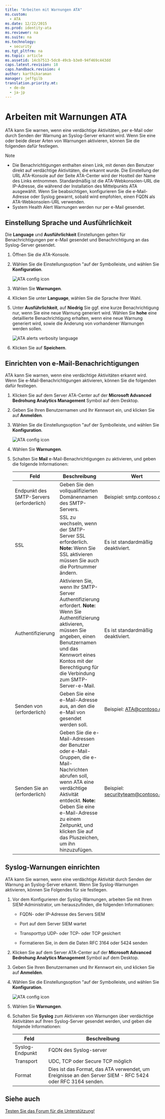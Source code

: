 ```yaml
---
title: "Arbeiten mit Warnungen ATA"
ms.custom: 
  - ATA
ms.date: 12/22/2015
ms.prod: identity-ata
ms.reviewer: na
ms.suite: na
ms.technology: 
  - security
ms.tgt_pltfrm: na
ms.topic: article
ms.assetid: 14cb7513-5dc8-49cb-b3e0-94f469c443dd
caps.latest.revision: 18
caps.handback.revision: 4
author: karthikaraman
manager: jeffgilb
translation.priority.mt: 
  - de-de
  - ja-jp
---
```

# Arbeiten mit Warnungen ATA
ATA kann Sie warnen, wenn eine verdächtige Aktivitäten, per e-Mail oder durch Senden der Warnung an Syslog-Server erkannt wird. Wenn Sie eine oder beide dieser Arten von Warnungen aktivieren, können Sie die folgenden dafür festlegen.

> [!NOTE]
> -   Die Benachrichtigungen enthalten einen Link, mit denen den Benutzer direkt auf verdächtige Aktivitäten, die erkannt wurde. Die Einstellung der URL ATA-Konsole auf der Seite ATA-Center wird der Hostteil der Name des Links entnommen. Standardmäßig ist die ATA-Webkonsolen-URL die IP-Adresse, die während der Installation des Mittelpunkts ATA ausgewählt.  Wenn Sie beabsichtigen, konfigurieren Sie die e-Mail-Adresse oder Syslog gewarnt, sobald wird empfohlen, einen FQDN als ATA-Webkonsolen-URL verwenden.
> -   System Health Alert Warnungen werden nur per e-Mail gesendet.

## Einstellung Sprache und Ausführlichkeit
Die **Language** und **Ausführlichkeit** Einstellungen gelten für Benachrichtigungen per e-Mail gesendet und Benachrichtigung an das Syslog-Server gesendet.

1.  Öffnen Sie die ATA-Konsole.

2.  Wählen Sie die Einstellungsoption "auf der Symbolleiste, und wählen Sie **Konfiguration**.

    ![ATA config icon](../../ems/ATA_Content/media/ATA-config-icon.JPG "ATA config icon")

3.  Wählen Sie **Warnungen**.

4.  Klicken Sie unter **Language**, wählen Sie die Sprache Ihrer Wahl.

5.  Unter **Ausführlichkeit**, auf **Niedrig** Sie ggf. eine kurze Benachrichtigung nur, wenn Sie eine neue Warnung generiert wird. Wählen Sie **hohe** eine detaillierte Benachrichtigung erhalten, wenn eine neue Warnung generiert wird, sowie die Änderung von vorhandener Warnungen werden sollen.

    ![ATA alerts verbosity language](../../ems/ATA_Content/media/ATA-alerts-verbosity-language.JPG "ATA alerts verbosity language")

6.  Klicken Sie auf **Speichern**.

## Einrichten von e-Mail-Benachrichtigungen
ATA kann Sie warnen, wenn eine verdächtige Aktivitäten erkannt wird. Wenn Sie e-Mail-Benachrichtigungen aktivieren, können Sie die folgenden dafür festlegen.

1.  Klicken Sie auf dem Server ATA-Center auf der **Microsoft Advanced Bedrohung Analytics Management** Symbol auf dem Desktop.

2.  Geben Sie Ihren Benutzernamen und Ihr Kennwort ein, und klicken Sie auf **Anmelden**.

3.  Wählen Sie die Einstellungsoption "auf der Symbolleiste, und wählen Sie **Konfiguration**.

    ![ATA config icon](../../ems/ATA_Content/media/ATA-config-icon.JPG "ATA config icon")

4.  Wählen Sie **Warnungen**.

5.  Schalten Sie **Mail** e-Mail-Benachrichtigungen zu aktivieren, und geben die folgende Informationen:

    |Feld|Beschreibung|Wert|
    |--------|----------------|--------|
    |Endpunkt des SMTP-Servers (erforderlich)|Geben Sie den vollqualifizierten Domänennamen des SMTP-Servers.|Beispiel: smtp.contoso.com|
    |SSL|SSL zu wechseln, wenn der SMTP-Server SSL erforderlich. **Note:** Wenn Sie SSL aktivieren müssen Sie auch die Portnummer ändern.|Es ist standardmäßig deaktiviert.|
    |Authentifizierung|Aktivieren Sie, wenn Ihr SMTP-Server Authentifizierung erfordert. **Note:** Wenn Sie Authentifizierung aktivieren, müssen Sie angeben, einen Benutzernamen und das Kennwort eines Kontos mit der Berechtigung für die Verbindung zum SMTP-Server-e-Mail.|Es ist standardmäßig deaktiviert.|
    |Senden von (erforderlich)|Geben Sie eine e-Mail-Adresse aus, an den die e-Mail von gesendet werden soll.|Beispiel: ATA@contoso.com|
    |Senden Sie an (erforderlich)|Geben Sie die e-Mail-Adressen der Benutzer oder e-Mail-Gruppen, die e-Mail-Nachrichten abrufen soll, wenn ATA eine verdächtige Aktivität entdeckt. **Note:** Geben Sie eine e-Mail-Adresse zu einem Zeitpunkt, und klicken Sie auf das Pluszeichen, um ihn hinzuzufügen.|Beispiel: securityteam@contoso.com|

## Syslog-Warnungen einrichten
ATA kann Sie warnen, wenn eine verdächtige Aktivität durch Senden der Warnung an Syslog-Server erkannt. Wenn Sie Syslog-Warnungen aktivieren, können Sie Folgendes für sie festlegen.

1.  Vor dem Konfigurieren der Syslog-Warnungen, arbeiten Sie mit Ihren SIEM-Administrator, um herauszufinden, die folgenden Informationen:

    -   FQDN- oder IP-Adresse des Servers SIEM

    -   Port auf dem Server SIEM wartet

    -   Transporttyp UDP- oder TCP- oder TCP gesichert

    -   Formatieren Sie, in dem die Daten RFC 3164 oder 5424 senden

2.  Klicken Sie auf dem Server ATA-Center auf der **Microsoft Advanced Bedrohung Analytics Management** Symbol auf dem Desktop.

3.  Geben Sie Ihren Benutzernamen und Ihr Kennwort ein, und klicken Sie auf **Anmelden**.

4.  Wählen Sie die Einstellungsoption "auf der Symbolleiste, und wählen Sie **Konfiguration**.

    ![ATA config icon](../../ems/ATA_Content/media/ATA-config-icon.JPG "ATA config icon")

5.  Wählen Sie **Warnungen**.

6.  Schalten Sie **Syslog** zum Aktivieren von Warnungen über verdächtige Aktivitäten auf Ihren Syslog-Server gesendet werden, und geben die folgende Informationen:

    |Feld|Beschreibung|
    |--------|----------------|
    |Syslog-Endpunkt|FQDN des Syslog-server|
    |Transport|UDC, TCP oder Secure TCP möglich|
    |Format|Dies ist das Format, das ATA verwendet, um Ereignisse an den Server SIEM - RFC 5424 oder RFC 3164 senden.|

## Siehe auch
[Testen Sie das Forum für die Unterstützung!](https://social.technet.microsoft.com/Forums/security/en-US/home?forum=mata)

